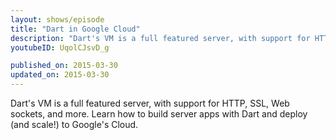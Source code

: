 ```yaml
---
layout: shows/episode
title: "Dart in Google Cloud"
description: "Dart's VM is a full featured server, with support for HTTP, SSL, Web sockets, and more. Learn how to build server apps with Dart and deploy (and scale!) to Google's Cloud."
youtubeID: UqolCJsvD_g

published_on: 2015-03-30
updated_on: 2015-03-30
---
```


Dart's VM is a full featured server, with support for HTTP, SSL, Web sockets, and more. Learn how to build server apps with Dart and deploy (and scale!) to Google's Cloud.
